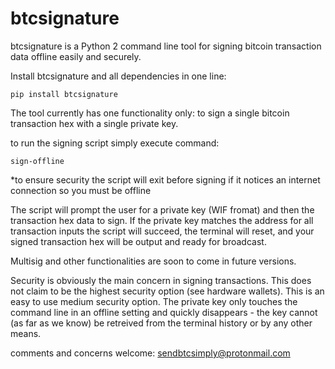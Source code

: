 # btcsignature
btcsignature is a Python 2 command line tool for signing bitcoin transaction data offline easily and securely.

Install btcsignature and all dependencies in one line:

`pip install btcsignature`

The tool currently has one functionality only: to sign a single bitcoin transaction hex with a single private key.

to run the signing script simply execute command:

`sign-offline`

*to ensure security the script will exit before signing if it notices an internet connection so you must be offline

The script will prompt the user for a private key (WIF fromat) and then the transaction hex data to sign.
If the private key matches the address for all transaction inputs the script will succeed, the terminal will reset, and your signed transaction hex will be output and ready for broadcast. 

Multisig and other functionalities are soon to come in future versions.

Security is obviously the main concern in signing transactions. This does not claim to be the highest security option (see hardware wallets). This is an easy to use medium security option. The private key only touches the command line in an offline setting and quickly disappears - the key cannot (as far as we know) be retreived from the terminal history or by any other means. 

comments and concerns welcome: sendbtcsimply@protonmail.com




